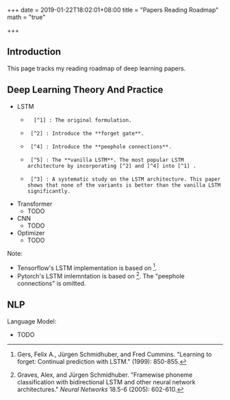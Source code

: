 +++
date = 2019-01-22T18:02:01+08:00
title = "Papers Reading Roadmap"
math = "true"

+++

## Introduction

This page tracks my  reading roadmap of deep learning papers.



## Deep Learning Theory And Practice

*   LSTM
    *       [^1] : The original formulation.
    *      [^2] : Introduce the **forget gate**.
    *      [^4] : Introduce the **peephole connections**.
    *      [^5] : The **vanilla LSTM**. The most popular LSTM architecture by incorporating [^2] and [^4] into [^1] .
    *      [^3] : A systematic study on the LSTM architecture. This paper shows that none of the variants is better than the vanilla LSTM significantly.
*   Transformer
    *   TODO
*   CNN
    *   TODO
*   Optimizer
    *   TODO



Note:

*   Tensorflow's LSTM implementation is based on [^2].
*   Pytorch's LSTM imlemntation is based on [^5]. The "peephole connections" is omitted.





[^1]: Hochreiter, Sepp, and Jürgen Schmidhuber. "Long short-term memory." *Neural computation* 9.8 (1997): 1735-1780.APA
[^2]: Gers, Felix A., Jürgen Schmidhuber, and Fred Cummins. "Learning to forget: Continual prediction with LSTM." (1999): 850-855.
[^3]: Greff, Klaus, et al. "LSTM: A search space odyssey." *IEEE transactions on neural networks and learning systems* 28.10 (2017): 2222-2232.
[^4]:Gers, Felix A., and Jürgen Schmidhuber. "Recurrent nets that time and count." *Proceedings of the IEEE-INNS-ENNS International Joint Conference on Neural Networks. IJCNN 2000. Neural Computing: New Challenges and Perspectives for the New Millennium*. Vol. 3. IEEE, 2000.
[^5]: Graves, Alex, and Jürgen Schmidhuber. "Framewise phoneme classification with bidirectional LSTM and other neural network architectures." *Neural Networks* 18.5-6 (2005): 602-610.



## NLP

Language Model:

*   TODO
